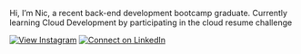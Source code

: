 Hi, I’m Nic, a recent back-end development bootcamp graduate. 
Currently learning Cloud Development by participating in the cloud resume challenge 



[![View Instagram](https://img.shields.io/badge/view-%23E4405F.svg?&style=for-the-badge&logo=instagram&logoColor=white)](https://www.instagram.com/nicjay.py/)
[![Connect on LinkedIn](https://img.shields.io/badge/connect-%230077B5.svg?&style=for-the-badge&logo=linkedin)](https://www.linkedin.com/in/johnsonbnicholas/)
<br />
